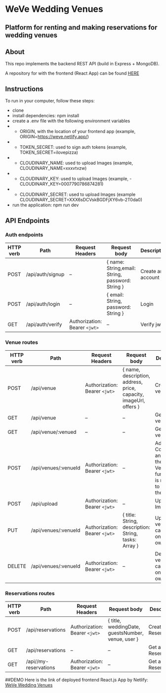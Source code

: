 # WeVe Wedding Venues

## Platform for renting and making reservations for wedding venues

## About
This repo implements the backend REST API (build in Express + MongoDB).

A repository for with the frontend (React App) can be found [HERE](https://github.com/tulip-hunters/weve-wedding-planner-app-client)

## Instructions
To run in your computer, follow these steps:

- clone
- install dependencies: npm install
- create a .env file with the following environment variables
- - ORIGIN, with the location of your frontend app (example, ORIGIN=https://weve.netlify.app/)
- - TOKEN_SECRET: used to sign auth tokens (example, TOKEN_SECRET=ilovepizza)
- - CLOUDINARY_NAME: used to upload Images (example, CLOUDINARY_NAME=xxxvtvzw)
- - CLOUDINARY_KEY: used to upload Images (example, - CLOUDINARY_KEY=0007790786874281)
- - CLOUDINARY_SECRET: used to upload Images (example CLOUDINARY_SECRET=XXX6sDCVskBGDFjXY6vb-2T0da0)
- run the application: npm run dev

## API Endpoints

### Auth endpoints
| HTTP verb | Path             | Request Headers               | Request body                                     | Description       |
| --------- | ---------------- | ----------------------------- | ------------------------------------------------ | ----------------- |
| POST      | /api/auth/signup | –                             | { name: String,email: String, password: String } | Create an account |
| POST      | /api/auth/login  | –                             | { email: String, password: String }              | Login             |
| GET       | /api/auth/verify | Authorization: Bearer `<jwt>` | –                                                | Verify jwt        |

### Venue routes

| HTTP verb | Path                 | Request Headers               | Request body                                                      | Description                                                                                 |
| --------- | -------------------- | ----------------------------- | ----------------------------------------------------------------- | ------------------------------------------------------------------------------------------- |
| POST      | /api/venue           | Authorization: Bearer `<jwt>` | { name, description, address, price, capacity, imageUrl, offers } | Create new venue                                                                            |
| GET       | /api/venue           | –                             | –                                                                 | Get all venue                                                                               |
| GET       | /api/venue/:venued   | –                             | –                                                                 | Get venuedetails                                                                            |
| POST      | /api/venues/:venueId | Authorization: Bearer `<jwt>` | –                                                                 | Add Comments and likes to the Venue(This functionality is restricted to owner of the venue) |
| POST      | /api/upload          | Authorization: Bearer `<jwt>` | –                                                                 | Upload Images                                                                               |
| PUT       | /api/venues/:venueId | Authorization: Bearer `<jwt>` | { title: String, description: String, tasks: Array }              | Update a venue(User can update only their own Venue)                                        |
| DELETE    | /api/venues/:venueId | Authorization: Bearer `<jwt>` | –                                                                 | Delete a venue (User can delete only their own Venue)   


### Reservations routes

| HTTP verb | Path                  | Request Headers               | Request body                                                                | Description              |
| --------- | ----------------------| ----------------------------- | --------------------------------------------------------------------------- | ------------------------ |
| POST      | /api/reservations     | Authorization: Bearer `<jwt>` | { title, weddingDate, guestsNumber, venue, user }                           | Create new Reservation   |
| GET       | /api/reservations     | –                             | –                                                                           | Get all Reservations     |
| GET       | /api//my-reservations | Authorization: Bearer `<jwt>` | –                                                                           | Get all user Reservations|

##DEMO
Here is the link of deployed frontend React.js App by Netlify: [WeVe Wedding Venues](https://weve.netlify.app/)